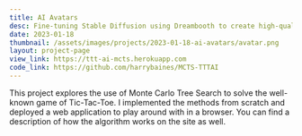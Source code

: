 ```yaml
---
title: AI Avatars
desc: Fine-tuning Stable Diffusion using Dreambooth to create high-quality AI avatars
date: 2023-01-18
thumbnail: /assets/images/projects/2023-01-18-ai-avatars/avatar.png
layout: project-page
view_link: https://ttt-ai-mcts.herokuapp.com
code_link: https://github.com/harrybaines/MCTS-TTTAI
---
```


This project explores the use of Monte Carlo Tree Search to solve the well-known game of Tic-Tac-Toe. I implemented the methods from scratch and deployed a web application to play around with in a browser. You can find a description of how the algorithm works on the site as well.